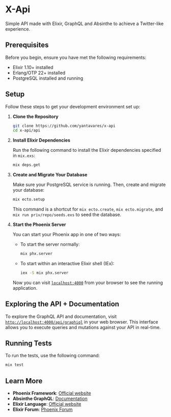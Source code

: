 # X-Api

Simple API made with Elixir, GraphQL and Absinthe to achieve a Twitter-like experience.

## Prerequisites

Before you begin, ensure you have met the following requirements:

- Elixir 1.10+ installed
- Erlang/OTP 22+ installed
- PostgreSQL installed and running

## Setup

Follow these steps to get your development environment set up:

1. **Clone the Repository**

   ```bash
   git clone https://github.com/yantavares/x-api
   cd x-api/api
   ```

2. **Install Elixir Dependencies**

   Run the following command to install the Elixir dependencies specified in `mix.exs`:

   ```bash
   mix deps.get
   ```

3. **Create and Migrate Your Database**

   Make sure your PostgreSQL service is running. Then, create and migrate your database:

   ```bash
   mix ecto.setup
   ```

   This command is a shortcut for `mix ecto.create`, `mix ecto.migrate`, and `mix run priv/repo/seeds.exs` to seed the database.

4. **Start the Phoenix Server**

   You can start your Phoenix app in one of two ways:

   - To start the server normally:

     ```bash
     mix phx.server
     ```

   - To start within an interactive Elixir shell (IEx):

     ```bash
     iex -S mix phx.server
     ```

   Now you can visit [`localhost:4000`](http://localhost:4000) from your browser to see the running application.

## Exploring the API + Documentation

To explore the GraphQL API and documentation, visit [`http://localhost:4000/api/graphiql`](http://localhost:4000/api/graphiql) in your web browser. This interface allows you to execute queries and mutations against your API in real-time.

## Running Tests

To run the tests, use the following command:

```bash
mix test
```

## Learn More

- **Phoenix Framework**: [Official website](https://www.phoenixframework.org/)
- **Absinthe GraphQL**: [Documentation](https://hexdocs.pm/absinthe)
- **Elixir Language**: [Official website](https://elixir-lang.org/)
- **Elixir Forum**: [Phoenix Forum](https://elixirforum.com/c/phoenix-forum)
